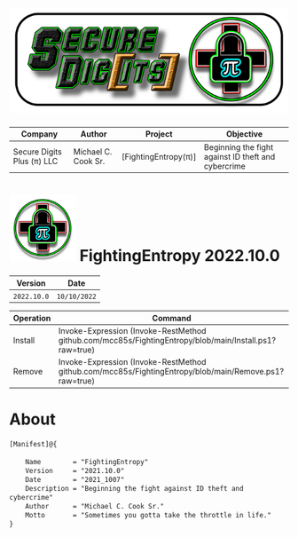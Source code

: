 # ![banner][] 
| Company                    | Author              | Project              | Objective                                           |
| ---------------------------| --------------------| ---------------------| ----------------------------------------------------|
| Secure Digits Plus (π) LLC | Michael C. Cook Sr. | [FightingEntropy(π)] | Beginning the fight against ID theft and cybercrime |

[banner]: https://github.com/mcc85s/FightingEntropy/blob/main/Graphics/banner.png

# ![logo][] FightingEntropy 2022.10.0

[logo]: https://github.com/mcc85s/FightingEntropy/blob/main/Graphics/OEMlogo.bmp

| Version    | Date       |
| -----------| -----------|
| `2022.10.0`  | `10/10/2022` | 

| Operation  | Command                                                                                                |
| -----------| -------------------------------------------------------------------------------------------------------|
| Install    | Invoke-Expression (Invoke-RestMethod github.com/mcc85s/FightingEntropy/blob/main/Install.ps1?raw=true) | 
| Remove     | Invoke-Expression (Invoke-RestMethod github.com/mcc85s/FightingEntropy/blob/main/Remove.ps1?raw=true)  |

# About

    [Manifest]@{ 
    
        Name        = "FightingEntropy"
        Version     = "2021.10.0"
        Date        = "2021_1007"
        Description = "Beginning the fight against ID theft and cybercrime"
        Author      = "Michael C. Cook Sr."
        Motto       = "Sometimes you gotta take the throttle in life."
    }

